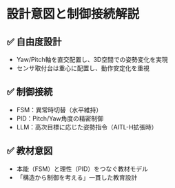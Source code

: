 # 設計意図と制御接続解説

## ✅ 自由度設計
- Yaw/Pitch軸を直交配置し、3D空間での姿勢変化を実現
- センサ取付台は重心に配置し、動作安定化を重視

## ✅ 制御接続
- FSM：異常時切替（水平維持）
- PID：Pitch/Yaw角度の精密制御
- LLM：高次目標に応じた姿勢指令（AITL-H拡張時）

## ✅ 教材意図
- 本能（FSM）と理性（PID）をつなぐ教材モデル
- 「構造から制御を考える」一貫した教育設計
